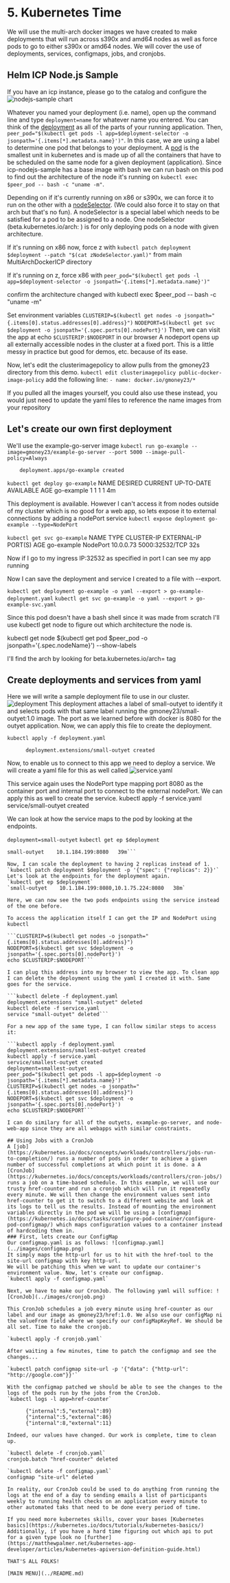 # 5. Kubernetes Time
We will use the multi-arch docker images we have created to make deployments that will run across s390x and amd64 nodes as well as force pods to go to either s390x or amd64 nodes. We will cover the use of deployments, services, configmaps, jobs, and cronjobs.

## Helm ICP Node.js Sample
If you have an icp instance, please go to the catalog and configure the ![nodejs-sample chart](../images/nodejs-sample.png)

Whatever you named your deployment (i.e. name), open up the command line and type `deployment=name` for whatever name you entered. You can think of the [deployment](https://kubernetes.io/docs/concepts/workloads/controllers/deployment/) as all of the parts of your running application.
Then, ```peer_pod="$(kubectl get pods -l app=$deployment-selector -o jsonpath='{.items[*].metadata.name}')"```. In this case, we are using a label to determine one pod that belongs to your deployment. A [pod](https://kubernetes.io/docs/concepts/workloads/pods/pod-overview/) is the smallest unit in kubernetes and is made up of all the containers that have to be scheduled on the same node for a given deployment (application). Since icp-nodejs-sample has a base image with bash we can run bash on this pod to find out the architecture of the node it's running on `kubectl exec $peer_pod -- bash -c "uname -m"`.

Depending on if it's currently running on x86 or s390x, we can force it to run on the other with a [nodeSelector](https://kubernetes.io/docs/concepts/configuration/assign-pod-node/). (We could also force it to stay on that arch but that's no fun). A nodeSelector is a special label which needs to be satisfied for a pod to be assigned to a node. One nodeSelector (beta.kubernetes.io/arch: ) is for only deploying pods on a node with given architecture.

If it's running on x86 now, force z with ```kubectl patch deployment $deployment --patch "$(cat zNodeSelector.yaml)"``` from main MultiArchDockerICP directory

If it's running on z, force x86 with ```peer_pod="$(kubectl get pods -l app=$deployment-selector -o jsonpath='{.items[*].metadata.name}')"```

confirm the architecture changed with kubectl exec $peer_pod -- bash -c "uname -m"

Set environment variables
`CLUSTERIP=$(kubectl get nodes -o jsonpath="{.items[0].status.addresses[0].address}")`
`NODEPORT=$(kubectl get svc $deployment -o jsonpath='{.spec.ports[0].nodePort}')`
Then, we can visit the app at
echo `$CLUSTERIP:$NODEPORT` in our browser
A nodeport opens up all externally accessible nodes in the cluster at a fixed port. This is a little messy in practice but good for demos, etc. because of its ease.

Now, let's edit the clusterimagepolicy to allow pulls from the gmoney23 directory from this demo.
`kubectl edit clusterimagepolicy public-docker-image-policy`
add the following line:
`- name: docker.io/gmoney23/*`

If you pulled all the images yourself, you could also use these instead, you would just need to update the yaml files to reference the name images from your repository


## Let's create our own first deployment
We'll use the example-go-server image
`kubectl run go-example --image=gmoney23/example-go-server --port 5000 --image-pull-policy=Always`

        deployment.apps/go-example created

`kubectl get deploy go-example`
NAME         DESIRED   CURRENT   UP-TO-DATE   AVAILABLE   AGE
go-example   1         1         1            1           4m

This deployment is available. However I can't access it from nodes outside of my cluster which is no good for a web app, so lets expose it to external connections by adding a nodePort service
`kubectl expose deployment go-example --type=NodePort`

`kubectl get svc go-example`
NAME         TYPE       CLUSTER-IP   EXTERNAL-IP   PORT(S)          AGE
go-example   NodePort   10.0.0.73    <none>        5000:32532/TCP   32s

Now if I go to my ingress IP:32532 as specified in port I can see my app running

Now I can save the deployment and service I created to a file with --export.

`kubectl get deployment go-example -o yaml --export > go-example-deployment.yaml`
`kubectl get svc go-example -o yaml --export > go-example-svc.yaml`

Since this pod doesn't have a bash shell since it was made from scratch I'll use kubectl get node to figure out which architecture the node is.

kubectl get node $(kubectl get pod $peer_pod -o jsonpath='{.spec.nodeName}') --show-labels

I'll find the arch by looking for beta.kubernetes.io/arch= tag

## Create deployments and services from yaml
Here we will write a sample deployment file to use in our cluster. ![deployment](../images/small-outyet-deployment.png)
This deployment attaches a label of small-outyet to identify it and selects pods with that same label running the gmoney23/small-outyet:1.0 image. The port as we learned before with docker is 8080 for the outyet application. Now, we can apply this file to create the deployment.

`kubectl apply -f deployment.yaml`

          deployment.extensions/small-outyet created

Now, to enable us to connect to this app we need to deploy a service. We will create a yaml file for this as well called ![service.yaml](../images/service-outyet.png)

This service again uses the NodePort type mapping port 8080 as the container port and internal port to connect to the external nodePort.
We can apply this as well to create the service.
kubectl apply -f service.yaml
service/small-outyet created

We can look at how the service maps to the pod by looking at the endpoints.

`deployment=small-outyet`
`kubectl get ep $deployment`

```NAME      ENDPOINTS           AGE
small-outyet    10.1.184.199:8080   39m```

Now, I can scale the deployment to having 2 replicas instead of 1.
`kubectl patch deployment $deployment -p '{"spec": {"replicas": 2}}'`
Let's look at the endpoints for the deployment again.
`kubectl get ep $deployment`
`small-outyet    10.1.184.199:8080,10.1.75.224:8080   38m`

Here, we can now see the two pods endpoints using the service instead of the one before.

To access the application itself I can get the IP and NodePort using kubectl

```CLUSTERIP=$(kubectl get nodes -o jsonpath="{.items[0].status.addresses[0].address}")
NODEPORT=$(kubectl get svc $deployment -o jsonpath='{.spec.ports[0].nodePort}')
echo $CLUSTERIP:$NODEPORT```

I can plug this address into my browser to view the app. To clean app I can delete the deployment using the yaml I created it with. Same goes for the service.

```kubectl delete -f deployment.yaml
deployment.extensions "small-outyet" deleted
kubectl delete -f service.yaml
service "small-outyet" deleted```

For a new app of the same type, I can follow similar steps to access it:

```kubectl apply -f deployment.yaml
deployment.extensions/smallest-outyet created
kubectl apply -f service.yaml
service/smallest-outyet created
deployment=smallest-outyet
peer_pod="$(kubectl get pods -l app=$deployment -o jsonpath='{.items[*].metadata.name}')"
CLUSTERIP=$(kubectl get nodes -o jsonpath="{.items[0].status.addresses[0].address}")
NODEPORT=$(kubectl get svc $deployment -o jsonpath='{.spec.ports[0].nodePort}')
echo $CLUSTERIP:$NODEPORT```

I can do similary for all of the outyets, example-go-server, and node-web-app since they are all webapps with similar constraints.

## Using Jobs with a CronJob
A [job](https://kubernetes.io/docs/concepts/workloads/controllers/jobs-run-to-completion/) runs a number of pods in order to achieve a given number of successful completions at which point it is done. a A [CronJob](https://kubernetes.io/docs/concepts/workloads/controllers/cron-jobs/) runs a job on a time-based schedule. In this example, we will use our trusty href-counter and run a cronjob which will run it repeatedly every minute. We will then change the environment values sent into href-counter to get it to switch to a different website and look at its logs to tell us the results. Instead of mounting the environment variables directly in the pod we will be using a [configmap](https://kubernetes.io/docs/tasks/configure-pod-container/configure-pod-configmap/) which maps configuration values to a container instead of hardcoding them in.
### First, lets create our ConfigMap
Our configmap.yaml is as follows: ![configmap.yaml](../images/configmap.png)
It simply maps the http-url for us to hit with the href-tool to the site-url configmap with key http-url.
We will be patching this when we want to update our container's environment value. Now, let's create our configmap.
`kubectl apply -f configmap.yaml`

Next, we have to make our CronJob. The following yaml will suffice: ![CronJob](../images/cronjob.png)

This CronJob schedules a job every minute using href-counter as our label and our image as gmoney23/href:1.0. We also use our configMap ni the valueFrom field where we specify our configMapKeyRef. We should be all set. Time to make the cronjob.

`kubectl apply -f cronjob.yaml`

After waiting a few minutes, time to patch the configmap and see the changes...

`kubectl patch configmap site-url -p '{"data": {"http-url": "http://google.com"}}'`

With the configmap patched we should be able to see the changes to the logs of the pods run by the jobs from the CronJob.
`kubectl logs -l app=href-counter`

      {"internal":5,"external":89}
      {"internal":5,"external":86}
      {"internal":8,"external":11}

Indeed, our values have changed. Our work is complete, time to clean up.

`kubectl delete -f cronjob.yaml`
cronjob.batch "href-counter" deleted

`kubectl delete -f configmap.yaml`
configmap "site-url" deleted

In reality, our CronJob could be used to do anything from running the logs at the end of a day to sending emails a list of participants weekly to running health checks on an application every minute to other automated taks that need to be done every period of time.

If you need more kubernetes skills, cover your bases [Kubernetes basics](https://kubernetes.io/docs/tutorials/kubernetes-basics/) Additionally, if you have a hard time figuring out which api to put for a given type look no [further](https://matthewpalmer.net/kubernetes-app-developer/articles/kubernetes-apiversion-definition-guide.html)

THAT'S ALL FOLKS!

[MAIN MENU](../README.md)
